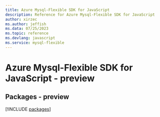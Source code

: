 ```yaml
---
title: Azure Mysql-Flexible SDK for JavaScript
description: Reference for Azure Mysql-Flexible SDK for JavaScript
author: xirzec
ms.author: jeffish
ms.data: 07/25/2023
ms.topic: reference
ms.devlang: javascript
ms.service: mysql-flexible
---
```

# Azure Mysql-Flexible SDK for JavaScript - preview
## Packages - preview
[!INCLUDE [packages](mysql-flexible-index.md)]